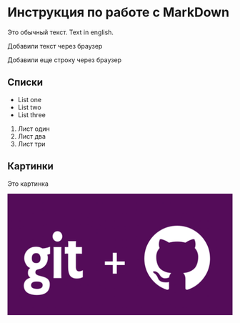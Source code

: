 # Инструкция по работе с MarkDown

Это обычный текст. Text in english.

Добавили текст через браузер

Добавили еще строку через браузер

## Списки
* List one
* List two
* List three

1. Лист один
2. Лист два
3. Лист три

## Картинки
Это картинка

![GIT.jpg](GIT.jpg)